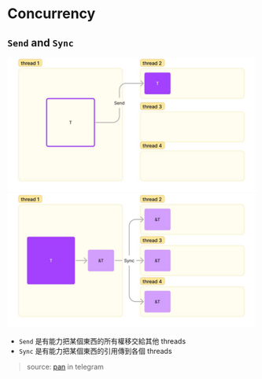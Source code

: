 # Concurrency

## `Send` and `Sync`

![Send](send.jpg)
![Sync](sync.jpg)

- `Send` 是有能力把某個東西的所有權移交給其他 threads
- `Sync` 是有能力把某個東西的引用傳到各個 threads

> source: [pan](https://github.com/pan93412) in telegram